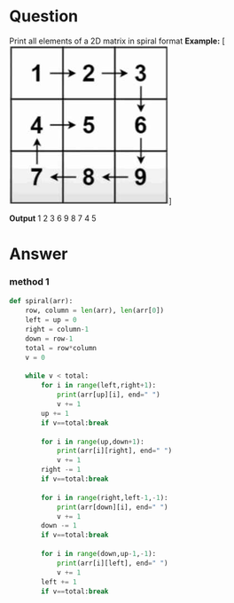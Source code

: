 # Question
Print all elements of a 2D matrix in spiral format
**Example:**
[![matrix](./spiral.jpg)]

**Output**
1 2 3 6 9 8 7 4 5

# Answer
### method 1
```python
def spiral(arr):
    row, column = len(arr), len(arr[0])
    left = up = 0
    right = column-1
    down = row-1
    total = row*column
    v = 0

    while v < total:
        for i in range(left,right+1):
            print(arr[up][i], end=" ")
            v += 1
        up += 1
        if v==total:break

        for i in range(up,down+1):
            print(arr[i][right], end=" ")
            v += 1
        right -= 1
        if v==total:break

        for i in range(right,left-1,-1):
            print(arr[down][i], end=" ")
            v += 1
        down -= 1
        if v==total:break

        for i in range(down,up-1,-1):
            print(arr[i][left], end=" ")
            v += 1
        left += 1
        if v==total:break

```